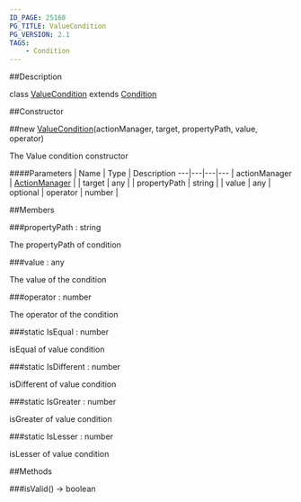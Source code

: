 ```yaml
---
ID_PAGE: 25168
PG_TITLE: ValueCondition
PG_VERSION: 2.1
TAGS:
    - Condition
---
```

##Description

class [ValueCondition](/classes/2.2-alpha/ValueCondition) extends [Condition](/classes/2.2-alpha/Condition)



##Constructor

##new [ValueCondition](/classes/2.2-alpha/ValueCondition)(actionManager, target, propertyPath, value, operator)

The Value condition constructor

####Parameters
 | Name | Type | Description
---|---|---|---
 | actionManager | [ActionManager](/classes/2.2-alpha/ActionManager) | 
 | target | any | 
 | propertyPath | string | 
 | value | any | 
optional | operator | number | 

##Members

###propertyPath : string

The propertyPath of condition

###value : any

The value of the condition

###operator : number

The operator of the condition

###static IsEqual : number

isEqual of value condition

###static IsDifferent : number

isDifferent of value condition

###static IsGreater : number

isGreater of value condition

###static IsLesser : number

isLesser of value condition

##Methods

###isValid() &rarr; boolean


